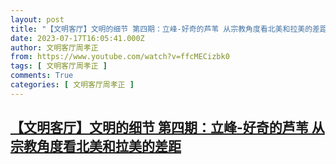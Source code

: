 ```yaml
---
layout: post
title: "【文明客厅】文明的细节 第四期：立峰-好奇的芦苇 从宗教角度看北美和拉美的差距"
date: 2023-07-17T16:05:41.000Z
author: 文明客厅周孝正
from: https://www.youtube.com/watch?v=ffcMECizbk0
tags: [ 文明客厅周孝正 ]
comments: True
categories: [ 文明客厅周孝正 ]
---
```

<!--1689609941000-->
[【文明客厅】文明的细节 第四期：立峰-好奇的芦苇 从宗教角度看北美和拉美的差距](https://www.youtube.com/watch?v=ffcMECizbk0)
------

<div>

</div>
